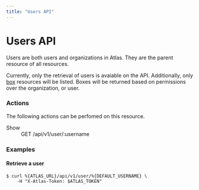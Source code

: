 ```yaml
---
title: "Users API"
---
```


# Users API

Users are both users and organizations in Atlas. They are the
parent resource of all resources.

Currently, only the retrieval of users is avaiable on the API. Additionally,
only [box](/help/api/vagrant/boxes) resources will be listed. Boxes will
be returned based on permissions over the organization, or user.

### Actions

The following actions can be perfomed on this resource.

<dl>
  <dt>Show</dt>
  <dd>GET /api/v1/user/:username</dd>
</dl>

### Examples

#### Retrieve a user

    $ curl %{ATLAS_URL}/api/v1/user/%{DEFAULT_USERNAME} \
        -H "X-Atlas-Token: $ATLAS_TOKEN"

